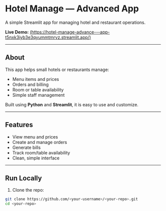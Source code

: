 # Hotel Manage — Advanced App

A simple Streamlit app for managing hotel and restaurant operations.

**Live Demo:** [(https://hotel-manage-advance---app-t5nxk3iyb3e3qyummtmrvz.streamlit.app/)](https://hotel-manage-advance---app-t5nxk3iyb3e3qyummtmrvz.streamlit.app/)

---

## About
This app helps small hotels or restaurants manage:

- Menu items and prices  
- Orders and billing  
- Room or table availability  
- Simple staff management  

Built using **Python** and **Streamlit**, it is easy to use and customize.

---

## Features
- View menu and prices  
- Create and manage orders  
- Generate bills  
- Track room/table availability  
- Clean, simple interface

---

## Run Locally
1. Clone the repo:
```bash
git clone https://github.com/<your-username>/<your-repo>.git
cd <your-repo>
